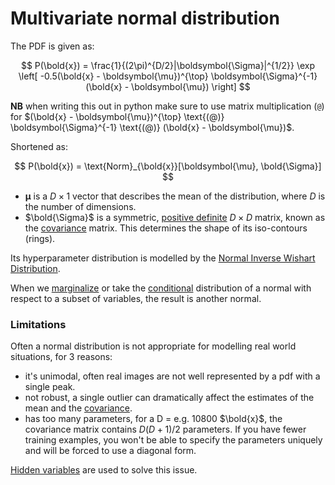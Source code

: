# Multivariate normal distribution

The PDF is given as:

$$
P(\bold{x}) =
\frac{1}{(2\pi)^{D/2}|\boldsymbol{\Sigma}|^{1/2}}
\exp \left[
-0.5(\bold{x} - \boldsymbol{\mu})^{\top} \boldsymbol{\Sigma}^{-1} (\bold{x} - \boldsymbol{\mu})
\right]
$$

**NB** when writing this out in python make sure to use matrix multiplication
(`@`) for $(\bold{x} - \boldsymbol{\mu})^{\top} \text{(@)} \boldsymbol{\Sigma}^{-1} \text{(@)} (\bold{x} - \boldsymbol{\mu})$.

Shortened as:

$$
P(\bold{x}) = \text{Norm}_{\bold{x}}[\boldsymbol{\mu}, \bold{\Sigma}]
$$

- $\boldsymbol{\mu}$ is a $D \times 1$ vector that describes the mean of the
  distribution, where $D$ is the number of dimensions.
- $\bold{\Sigma}$ is a symmetric, [positive definite](202210131406.md) $D \times D$ matrix, known as the [covariance](202210130950.md) matrix. This determines the shape of its iso-contours (rings).

Its hyperparameter distribution is modelled by the [Normal Inverse Wishart Distribution](202210101311.md).

When we [marginalize](202210091450.md) or take the [conditional](202210071001.md)
distribution of a normal with respect to a subset of variables, the result is
another normal.

### Limitations

Often a normal distribution is not appropriate for modelling real world
situations, for 3 reasons:
- it's unimodal, often real images are not well represented by a pdf with a
  single peak.
- not robust, a single outlier can dramatically affect the estimates of the mean
  and the [covariance](202210130950.md).
- has too many parameters, for a D = e.g. 10800 $\bold{x}$, the covariance
  matrix contains $D(D+1)$/2 parameters. If you have fewer training examples,
  you won't be able to specify the parameters uniquely and will be forced to use
  a diagonal form.

[Hidden variables](202210190852.md) are used to solve this issue.
